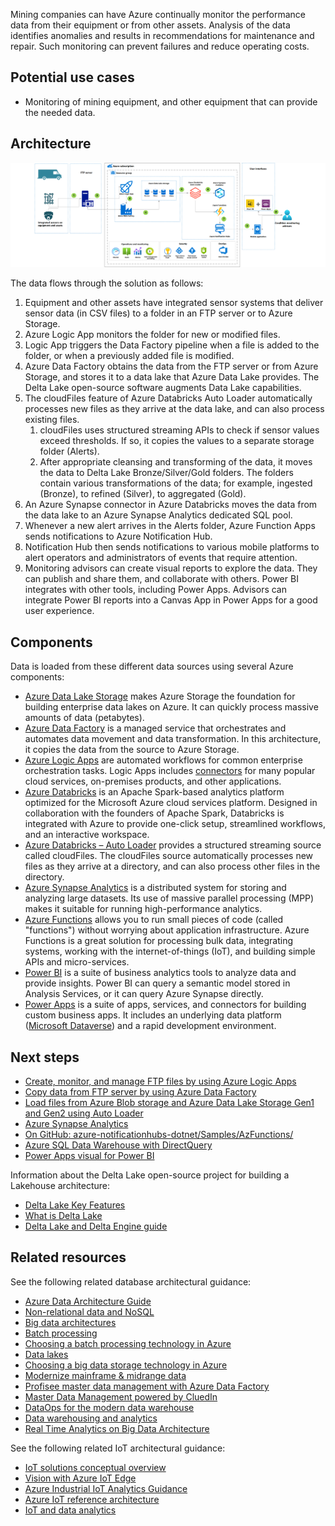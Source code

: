  Mining companies can have Azure continually monitor the performance data from their equipment or from other assets. Analysis of the data identifies anomalies and results in recommendations for maintenance and repair. Such monitoring can prevent failures and reduce operating costs.

## Potential use cases

- Monitoring of mining equipment, and other equipment that can provide the needed data.

## Architecture

![Diagram of an example IoT implementation that includes an edge network.](../media/monitor-mining-equipment.png
)

The data flows through the solution as follows:

1. Equipment and other assets have integrated sensor systems that deliver sensor data (in CSV files) to a folder in an FTP server or to Azure Storage.
1. Azure Logic App monitors the folder for new or modified files.
1. Logic App triggers the Data Factory pipeline when a file is added to the folder, or when a previously added file is modified.
1. Azure Data Factory obtains the data from the FTP server or from Azure Storage, and stores it to a data lake that Azure Data Lake provides. The Delta Lake open-source software augments Data Lake capabilities.
1. The cloudFiles feature of Azure Databricks Auto Loader automatically processes new files as they arrive at the data lake, and can also process existing files.
   1. cloudFiles uses structured streaming APIs to check if sensor values exceed thresholds. If so, it copies the values to a separate storage folder (Alerts).
   1. After appropriate cleansing and transforming of the data, it moves the data to Delta Lake Bronze/Silver/Gold folders. The folders contain various transformations of the data; for example, ingested (Bronze), to refined (Silver), to aggregated (Gold).
1. An Azure Synapse connector in Azure Databricks moves the data from the data lake to an Azure Synapse Analytics dedicated SQL pool.
1. Whenever a new alert arrives in the Alerts folder, Azure Function Apps sends notifications to Azure Notification Hub.
1. Notification Hub then sends notifications to various mobile platforms to alert operators and administrators of events that require attention.
1. Monitoring advisors can create visual reports to explore the data. They can publish and share them, and collaborate with others. Power BI integrates with other tools, including Power Apps. Advisors can integrate Power BI reports into a Canvas App in Power Apps for a good user experience.

## Components

Data is loaded from these different data sources using several Azure components:

- [Azure Data Lake Storage](https://azure.microsoft.com/services/storage/data-lake-storage/) makes Azure Storage the foundation for building enterprise data lakes on Azure. It can quickly process massive amounts of data (petabytes).
- [Azure Data Factory](https://azure.microsoft.com/services/data-factory/) is a managed service that orchestrates and automates data movement and data transformation. In this architecture, it copies the data from the source to Azure Storage.
- [Azure Logic Apps](https://azure.microsoft.com/services/logic-apps/) are automated workflows for common enterprise orchestration tasks. Logic Apps includes [connectors](/connectors/) for many popular cloud services, on-premises products, and other applications.
- [Azure Databricks](https://azure.microsoft.com/services/databricks/) is an Apache Spark-based analytics platform optimized for the Microsoft Azure cloud services platform. Designed in collaboration with the founders of Apache Spark, Databricks is integrated with Azure to provide one-click setup, streamlined workflows, and an interactive workspace.
- [Azure Databricks – Auto Loader](/azure/databricks/spark/latest/structured-streaming/auto-loader) provides a structured streaming source called cloudFiles. The cloudFiles source automatically processes new files as they arrive at a directory, and can also process other files in the directory.
- [Azure Synapse Analytics](https://azure.microsoft.com/services/synapse-analytics/) is a distributed system for storing and analyzing large datasets. Its use of massive parallel processing (MPP) makes it suitable for running high-performance analytics.
- [Azure Functions](https://azure.microsoft.com/services/functions/) allows you to run small pieces of code (called "functions") without worrying about application infrastructure. Azure Functions is a great solution for processing bulk data, integrating systems, working with the internet-of-things (IoT), and building simple APIs and micro-services.
- [Power BI](/power-bi/) is a suite of business analytics tools to analyze data and provide insights. Power BI can query a semantic model stored in Analysis Services, or it can query Azure Synapse directly.
- [Power Apps](/powerapps/powerapps-overview) is a suite of apps, services, and connectors for building custom business apps. It includes an underlying data platform ([Microsoft Dataverse](/powerapps/maker/data-platform/data-platform-intro)) and a rapid development environment.

## Next steps

- [Create, monitor, and manage FTP files by using Azure Logic Apps](/azure/connectors/connectors-create-api-ftp)
- [Copy data from FTP server by using Azure Data Factory](/azure/data-factory/connector-ftp)
- [Load files from Azure Blob storage and Azure Data Lake Storage Gen1 and Gen2 using Auto Loader](/azure/databricks/spark/latest/structured-streaming/auto-loader)
- [Azure Synapse Analytics](/azure/databricks/data/data-sources/azure/synapse-analytics)
- [On GitHub: azure-notificationhubs-dotnet/Samples/AzFunctions/
](https://github.com/Azure/azure-notificationhubs-dotnet/tree/main/Samples/AzFunctions)
- [Azure SQL Data Warehouse with DirectQuery](/power-bi/connect-data/service-azure-sql-data-warehouse-with-direct-connect)
- [Power Apps visual for Power BI](/powerapps/maker/canvas-apps/powerapps-custom-visual)

Information about the Delta Lake open-source project for building a Lakehouse architecture:

- [Delta Lake Key Features](https://delta.io/)
- [What is Delta Lake](/azure/synapse-analytics/spark/apache-spark-what-is-delta-lake)
- [Delta Lake and Delta Engine guide](/azure/databricks/delta/)

## Related resources

See the following related database architectural guidance:

- [Azure Data Architecture Guide](/azure/architecture/data-guide)
- [Non-relational data and NoSQL](/azure/architecture/data-guide/big-data/non-relational-data)
- [Big data architectures](/azure/architecture/data-guide/big-data)
- [Batch processing](/azure/architecture/data-guide/big-data/batch-processing)
- [Choosing a batch processing technology in Azure](/azure/architecture/data-guide/technology-choices/batch-processing)
- [Data lakes](/azure/architecture/data-guide/scenarios/data-lake)
- [Choosing a big data storage technology in Azure](/azure/architecture/data-guide/technology-choices/data-storage)
- [Modernize mainframe & midrange data](/azure/architecture/reference-architectures/migration/modernize-mainframe-data-to-azure)
- [Profisee master data management with Azure Data Factory](/azure/architecture/reference-architectures/data/profisee-master-data-management-data-factory)
- [Master Data Management powered by CluedIn](/azure/architecture/reference-architectures/data/cluedin)
- [DataOps for the modern data warehouse](/azure/architecture/example-scenario/data-warehouse/dataops-mdw)
- [Data warehousing and analytics](/azure/architecture/example-scenario/data/data-warehouse)
- [Real Time Analytics on Big Data Architecture](/azure/architecture/solution-ideas/articles/real-time-analytics)

See the following related IoT architectural guidance:

- [IoT solutions conceptual overview](/azure/architecture/example-scenario/data/big-data-with-iot)
- [Vision with Azure IoT Edge](/azure/architecture/guide/iot-edge-vision)
- [Azure Industrial IoT Analytics Guidance](/azure/architecture/guide/iiot-guidance/iiot-architecture)
- [Azure IoT reference architecture](/azure/architecture/reference-architectures/iot)
- [IoT and data analytics](/azure/architecture/example-scenario/data/big-data-with-iot)